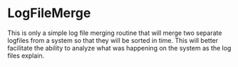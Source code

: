 # LogFileMerge

This is only a simple log file merging routine that will merge two separate logfiles from a system so that they will be sorted in time.  This will better facilitate the ability to analyze what was happening on the system as the log files explain.
